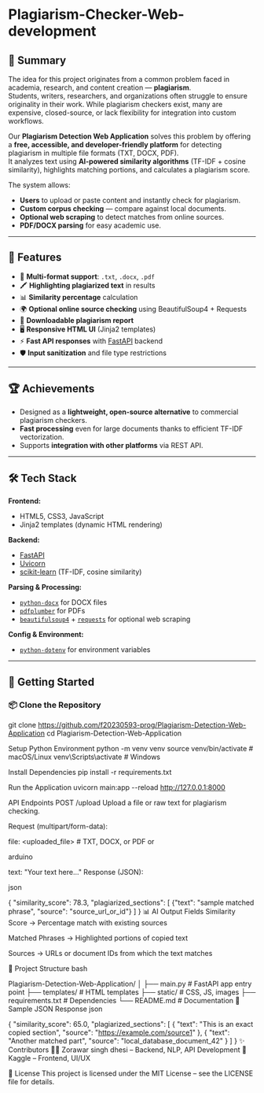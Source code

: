 # Plagiarism-Checker-Web-development


## 📝 Summary

The idea for this project originates from a common problem faced in academia, research, and content creation — **plagiarism**.  
Students, writers, researchers, and organizations often struggle to ensure originality in their work. While plagiarism checkers exist, many are expensive, closed-source, or lack flexibility for integration into custom workflows.

Our **Plagiarism Detection Web Application** solves this problem by offering a **free, accessible, and developer-friendly platform** for detecting plagiarism in multiple file formats (TXT, DOCX, PDF).  
It analyzes text using **AI-powered similarity algorithms** (TF-IDF + cosine similarity), highlights matching portions, and calculates a plagiarism score.  

The system allows:
- **Users** to upload or paste content and instantly check for plagiarism.
- **Custom corpus checking** — compare against local documents.
- **Optional web scraping** to detect matches from online sources.
- **PDF/DOCX parsing** for easy academic use.

---

## 📸 Features

- 📂 **Multi-format support**: `.txt`, `.docx`, `.pdf`  
- 🖍 **Highlighting plagiarized text** in results  
- 📊 **Similarity percentage** calculation  
- 🌍 **Optional online source checking** using BeautifulSoup4 + Requests  
- 📑 **Downloadable plagiarism report**  
- 🖥 **Responsive HTML UI** (Jinja2 templates)  
- ⚡ **Fast API responses** with [FastAPI](https://fastapi.tiangolo.com/) backend  
- 🛡 **Input sanitization** and file type restrictions  

---

## 🏆 Achievements

- Designed as a **lightweight, open-source alternative** to commercial plagiarism checkers.  
- **Fast processing** even for large documents thanks to efficient TF-IDF vectorization.  
- Supports **integration with other platforms** via REST API.

---

## 🛠 Tech Stack

**Frontend:**  
- HTML5, CSS3, JavaScript  
- Jinja2 templates (dynamic HTML rendering)

**Backend:**  
- [FastAPI](https://fastapi.tiangolo.com/)  
- [Uvicorn](https://www.uvicorn.org/)  
- [scikit-learn](https://scikit-learn.org/) (TF-IDF, cosine similarity)

**Parsing & Processing:**  
- [`python-docx`](https://python-docx.readthedocs.io/) for DOCX files  
- [`pdfplumber`](https://github.com/jsvine/pdfplumber) for PDFs  
- [`beautifulsoup4`](https://www.crummy.com/software/BeautifulSoup/) + [`requests`](https://pypi.org/project/requests/) for optional web scraping  

**Config & Environment:**  
- [`python-dotenv`](https://pypi.org/project/python-dotenv/) for environment variables  

---

## 🚀 Getting Started

### 📦 Clone the Repository

git clone https://github.com/f20230593-prog/Plagiarism-Detection-Web-Application
cd Plagiarism-Detection-Web-Application



Setup Python Environment
python -m venv venv
source venv/bin/activate   # macOS/Linux
venv\Scripts\activate      # Windows

Install Dependencies
pip install -r requirements.txt

 Run the Application
 uvicorn main:app --reload
http://127.0.0.1:8000

API Endpoints
POST /upload
Upload a file or raw text for plagiarism checking.

Request (multipart/form-data):

file: <uploaded_file>  # TXT, DOCX, or PDF
or

arduino

text: "Your text here..."
Response (JSON):

json

{
  "similarity_score": 78.3,
  "plagiarized_sections": [
    {"text": "sample matched phrase", "source": "source_url_or_id"}
  ]
}
📊 AI Output Fields
Similarity Score → Percentage match with existing sources

Matched Phrases → Highlighted portions of copied text

Sources → URLs or document IDs from which the text matches

📁 Project Structure
bash

Plagiarism-Detection-Web-Application/
│
├── main.py                # FastAPI app entry point
├── templates/             # HTML templates
├── static/                # CSS, JS, images
├── requirements.txt       # Dependencies
└── README.md              # Documentation
🧪 Sample JSON Response
json

{
  "similarity_score": 65.0,
  "plagiarized_sections": [
    {
      "text": "This is an exact copied section",
      "source": "https://example.com/source1"
    },
    {
      "text": "Another matched part",
      "source": "local_database_document_42"
    }
  ]
}
✨ Contributors
👨‍💻 Zorawar singh dhesi – Backend, NLP, API Development
🎨 Kaggle – Frontend, UI/UX

📜 License
This project is licensed under the MIT License – see the LICENSE file for details.

